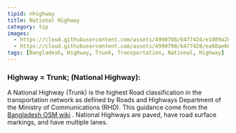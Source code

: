 ```yaml
---
tipid: nhighway
title: National Highway
category: tip
images:
  - https://cloud.githubusercontent.com/assets/4990708/6477424/e1d09a28-c1f1-11e4-930a-485b20df2477.PNG
  - https://cloud.githubusercontent.com/assets/4990708/6477428/ea98ae66-c1f1-11e4-81f8-451dc1cf7ef6.PNG
tags: [Bangladesh, Highway, Trunk, Transportation, National, Highway]
---
```


### Highway = Trunk; (National Highway):

A National Highway (Trunk) is the highest Road classification in the transportation network as defined by Roads and Highways Department of the Ministry of Communications (RHD).  This guidance come from the [Bangladesh OSM wiki](http://wiki.openstreetmap.org/wiki/WikiProject_Bangladesh) . National Highways are paved, have road surface markings, and have multiple lanes. 
